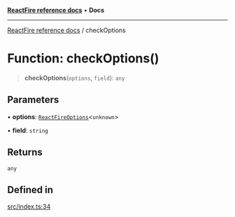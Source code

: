 [**ReactFire reference docs**](../README.md) • **Docs**

***

[ReactFire reference docs](../README.md) / checkOptions

# Function: checkOptions()

> **checkOptions**(`options`, `field`): `any`

## Parameters

• **options**: [`ReactFireOptions`](../interfaces/ReactFireOptions.md)\<`unknown`\>

• **field**: `string`

## Returns

`any`

## Defined in

[src/index.ts:34](https://github.com/Synapski/reactfire/blob/main/src/index.ts#L34)
